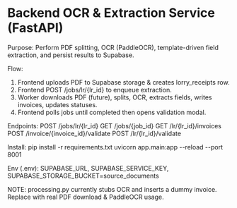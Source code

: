 Backend OCR & Extraction Service (FastAPI)
=========================================

Purpose: Perform PDF splitting, OCR (PaddleOCR), template-driven field extraction, and persist results to Supabase.

Flow:
1. Frontend uploads PDF to Supabase storage & creates lorry_receipts row.
2. Frontend POST /jobs/lr/{lr_id} to enqueue extraction.
3. Worker downloads PDF (future), splits, OCR, extracts fields, writes invoices, updates statuses.
4. Frontend polls jobs until completed then opens validation modal.

Endpoints:
POST /jobs/lr/{lr_id}
GET /jobs/{job_id}
GET /lr/{lr_id}/invoices
POST /invoice/{invoice_id}/validate
POST /lr/{lr_id}/validate

Install:
pip install -r requirements.txt
uvicorn app.main:app --reload --port 8001

Env (.env): SUPABASE_URL, SUPABASE_SERVICE_KEY, SUPABASE_STORAGE_BUCKET=source_documents

NOTE: processing.py currently stubs OCR and inserts a dummy invoice. Replace with real PDF download & PaddleOCR usage.
